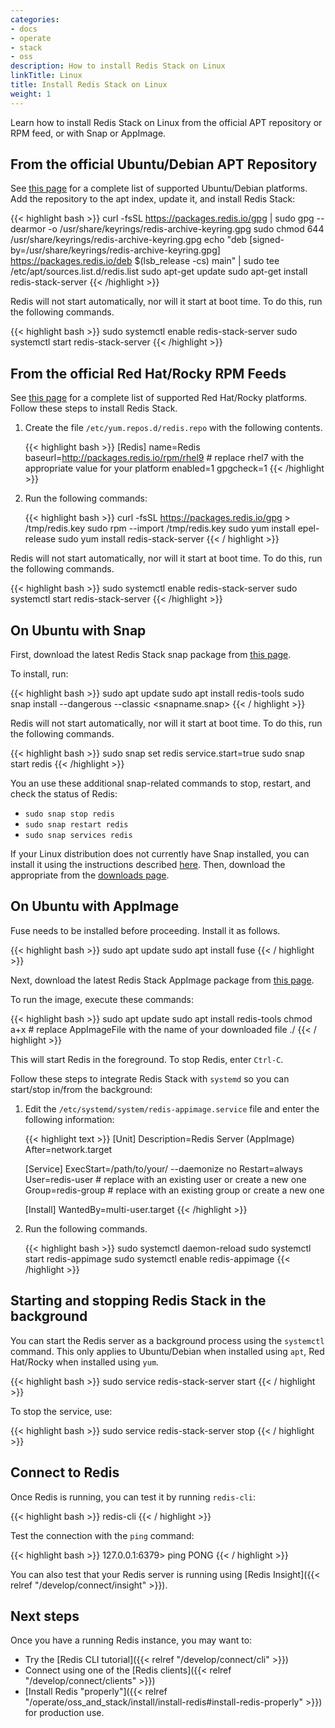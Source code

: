 ```yaml
---
categories:
- docs
- operate
- stack
- oss
description: How to install Redis Stack on Linux
linkTitle: Linux
title: Install Redis Stack on Linux
weight: 1
---
```


Learn how to install Redis Stack on Linux from the official APT repository or RPM feed, or with Snap or AppImage.

## From the official Ubuntu/Debian APT Repository

See [this page](https://redis.io/downloads/#redis-stack-downloads) for a complete list of supported Ubuntu/Debian platforms.
Add the repository to the apt index, update it, and install Redis Stack:

{{< highlight bash >}}
curl -fsSL https://packages.redis.io/gpg | sudo gpg --dearmor -o /usr/share/keyrings/redis-archive-keyring.gpg
sudo chmod 644 /usr/share/keyrings/redis-archive-keyring.gpg
echo "deb [signed-by=/usr/share/keyrings/redis-archive-keyring.gpg] https://packages.redis.io/deb $(lsb_release -cs) main" | sudo tee /etc/apt/sources.list.d/redis.list
sudo apt-get update
sudo apt-get install redis-stack-server
{{< /highlight >}}

Redis will not start automatically, nor will it start at boot time. To do this, run the following commands.

{{< highlight bash >}}
sudo systemctl enable redis-stack-server
sudo systemctl start redis-stack-server
{{< /highlight >}}

## From the official Red Hat/Rocky RPM Feeds

See [this page](https://redis.io/downloads/#redis-stack-downloads) for a complete list of supported Red Hat/Rocky platforms.
Follow these steps to install Redis Stack.

1. Create the file `/etc/yum.repos.d/redis.repo` with the following contents.

    {{< highlight bash >}}
    [Redis]
    name=Redis
    baseurl=http://packages.redis.io/rpm/rhel9 # replace rhel7 with the appropriate value for your platform
    enabled=1
    gpgcheck=1
    {{< /highlight >}}

1. Run the following commands:

    {{< highlight bash >}}
    curl -fsSL https://packages.redis.io/gpg > /tmp/redis.key
    sudo rpm --import /tmp/redis.key
    sudo yum install epel-release
    sudo yum install redis-stack-server
    {{< / highlight >}}

Redis will not start automatically, nor will it start at boot time. To do this, run the following commands.

{{< highlight bash >}}
sudo systemctl enable redis-stack-server
sudo systemctl start redis-stack-server
{{< /highlight >}}

## On Ubuntu with Snap

First, download the latest Redis Stack snap package from [this page](https://redis.io/downloads/).

To install, run:

{{< highlight bash >}}
sudo apt update
sudo apt install redis-tools
sudo snap install --dangerous --classic <snapname.snap>
{{< / highlight >}}

Redis will not start automatically, nor will it start at boot time. To do this, run the following commands.

{{< highlight bash >}}
sudo snap set redis service.start=true
sudo snap start redis
{{< /highlight >}}

You an use these additional snap-related commands to stop, restart, and check the status of Redis:

* `sudo snap stop redis`
* `sudo snap restart redis`
* `sudo snap services redis`

If your Linux distribution does not currently have Snap installed, you can install it using the instructions described  [here](https://snapcraft.io/docs/installing-snapd). Then, download the appropriate from the [downloads page](https://redis.io/downloads/).

## On Ubuntu with AppImage

Fuse needs to be installed before proceeding. Install it as follows.

{{< highlight bash >}}
sudo apt update
sudo apt install fuse
{{< / highlight >}}

Next, download the latest Redis Stack AppImage package from [this page](https://redis.io/downloads/).

To run the image, execute these commands:

{{< highlight bash >}}
sudo apt update
sudo apt install redis-tools
chmod a+x <AppImageFile> # replace AppImageFile with the name of your downloaded file
./<AppImageFile>
{{< / highlight >}}

This will start Redis in the foreground. To stop Redis, enter `Ctrl-C`.

Follow these steps to integrate Redis Stack with `systemd` so you can start/stop in/from the background:

1. Edit the `/etc/systemd/system/redis-appimage.service` file and enter the following information:

    {{< highlight text >}}
    [Unit]
    Description=Redis Server (AppImage)
    After=network.target

    [Service]
    ExecStart=/path/to/your/<AppImageFile> --daemonize no
    Restart=always
    User=redis-user   # replace with an existing user or create a new one
    Group=redis-group # replace with an existing group or create a new one

    [Install]
    WantedBy=multi-user.target
    {{< /highlight >}}
1. Run the following commands.

    {{< highlight bash >}}
    sudo systemctl daemon-reload
    sudo systemctl start redis-appimage
    sudo systemctl enable redis-appimage
    {{< /highlight >}}

## Starting and stopping Redis Stack in the background

You can start the Redis server as a background process using the `systemctl` command. This only applies to Ubuntu/Debian when installed using `apt`, Red Hat/Rocky when installed using `yum`.

{{< highlight bash  >}}
sudo service redis-stack-server start
{{< / highlight  >}}

To stop the service, use:

{{< highlight bash  >}}
sudo service redis-stack-server stop
{{< / highlight  >}}

## Connect to Redis

Once Redis is running, you can test it by running `redis-cli`:

{{< highlight bash  >}}
redis-cli
{{< / highlight >}}

Test the connection with the `ping` command:

{{< highlight bash  >}}
127.0.0.1:6379> ping
PONG
{{< / highlight >}}

You can also test that your Redis server is running using
[Redis Insight]({{< relref "/develop/connect/insight" >}}).

## Next steps

Once you have a running Redis instance, you may want to:

* Try the [Redis CLI tutorial]({{< relref "/develop/connect/cli" >}})
* Connect using one of the [Redis clients]({{< relref "/develop/connect/clients" >}})
* [Install Redis "properly"]({{< relref "/operate/oss_and_stack/install/install-redis#install-redis-properly" >}})
  for production use.
